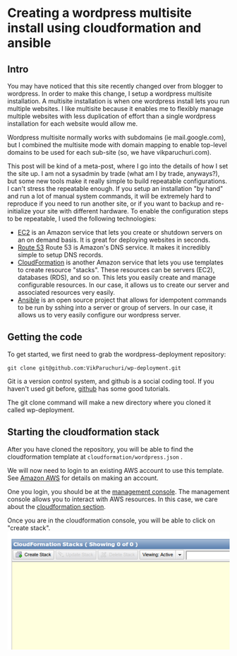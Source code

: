 Creating a wordpress multisite install using cloudformation and ansible
========================================================

Intro
-------------------------

You may have noticed that this site recently changed over from blogger to wordpress.  In order to make this change, I setup a wordpress multisite installation.  A multisite installation is when one wordpress install lets you run multiple websites.  I like multisite because it enables me to flexibly manage multiple websites with less duplication of effort than a single wordpress installation for each website would allow me.

Wordpress multisite normally works with subdomains (ie mail.google.com), but I combined the multisite mode with domain mapping to enable top-level domains to be used for each sub-site (so, we have vikparuchuri.com).

This post will be kind of a meta-post, where I go into the details of how I set the site up.  I am not a sysadmin by trade (what am I by trade, anyways?), but some new tools make it really simple to build repeatable configurations.  I can't stress the repeatable enough.  If you setup an installation "by hand" and run a lot of manual system commands, it will be extremely hard to reproduce if you need to run another site, or if you want to backup and re-initialize your site with different hardware.  To enable the configuration steps to be repeatable, I used the following technologies:

* [EC2](http://aws.amazon.com/ec2/) is an Amazon service that lets you create or shutdown servers on an on demand basis.  It is great for deploying websites in seconds.
* [Route 53](http://aws.amazon.com/route53/) Route 53 is Amazon's DNS service.  It makes it incredibly simple to setup DNS records.
* [CloudFormation](http://aws.amazon.com/cloudformation/) is another Amazon service that lets you use templates to create resource "stacks".  These resources can be servers (EC2), databases (RDS), and so on.  This lets you easily create and manage configurable resources.  In our case, it allows us to create our server and associated resources very easily.
* [Ansible](http://www.ansibleworks.com/) is an open source project that allows for idempotent commands to be run by sshing into a server or group of servers.  In our case, it allows us to very easily configure our wordpress server.

Getting the code
-------------------------

To get started, we first need to grab the wordpress-deployment repository:

```
git clone git@github.com:VikParuchuri/wp-deployment.git
```

Git is a version control system, and github is a social coding tool.  If you haven't used git before, [github](https://help.github.com/articles/set-up-git) has some good tutorials.

The git clone command will make a new directory where you cloned it called wp-deployment.

Starting the cloudformation stack
---------------------------

After you have cloned the repository, you will be able to find the cloudformation template at `cloudformation/wordpress.json` .

We will now need to login to an existing AWS account to use this template.  See [Amazon AWS](http://aws.amazon.com/) for details on making an account.

One you login, you should be at the [management console](https://console.aws.amazon.com/console/home?#).  The management console allows you to interact with AWS resources.  In this case, we care about the [cloudformation section](https://console.aws.amazon.com/cloudformation/home).

Once you are in the cloudformation console, you will be able to click on "create stack". ![create_stack](img/cf_console.png)


